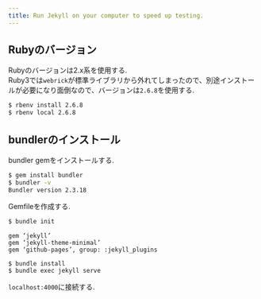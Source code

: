 ```yaml
---
title: Run Jekyll on your computer to speed up testing. 
---
```


## Rubyのバージョン
Rubyのバージョンは2.x系を使用する.  
Ruby3では`webrick`が標準ライブラリから外れてしまったので、別途インストールが必要になり面倒なので、バージョンは`2.6.8`を使用する.  

```bash
$ rbenv install 2.6.8
$ rbenv local 2.6.8
```

## bundlerのインストール
bundler gemをインストールする.  
```zsh
$ gem install bundler
$ bundler -v
Bundler version 2.3.18
```

Gemfileを作成する.  
```zsh
$ bundle init
```

```Ruby:Gemfile
gem ‘jekyll’
gem ‘jekyll-theme-minimal’
gem ‘github-pages’, group: :jekyll_plugins
```

```zsh
$ bundle install
$ bundle exec jekyll serve
```

`localhost:4000`に接続する.  


